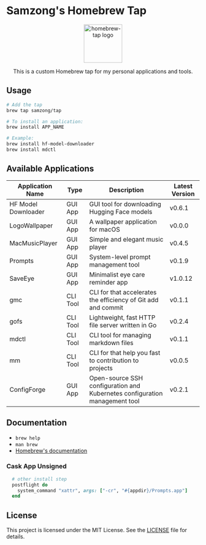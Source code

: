 # Samzong's Homebrew Tap

<div align="center">
  <img src="https://brew.sh/assets/img/homebrew.svg" alt="homebrew-tap logo" width="100" />
  <br />
  <p>This is a custom Homebrew tap for my personal applications and tools.</p>
</div>

## Usage

```bash
# Add the tap
brew tap samzong/tap

# To install an application:
brew install APP_NAME

# Example:
brew install hf-model-downloader
brew install mdctl
```

## Available Applications

| Application Name    | Type     | Description                                                                 | Latest Version |
| ------------------- | -------- | --------------------------------------------------------------------------- | -------------- |
| HF Model Downloader | GUI App | GUI tool for downloading Hugging Face models | v0.6.1 |
| LogoWallpaper | GUI App | A wallpaper application for macOS | v0.0.0 |
| MacMusicPlayer | GUI App | Simple and elegant music player | v0.4.5 |
| Prompts | GUI App | System-level prompt management tool | v0.1.9 |
| SaveEye | GUI App | Minimalist eye care reminder app | v1.0.12 |
| gmc | CLI Tool | CLI for that accelerates the efficiency of Git add and commit | v0.1.1 |
| gofs | CLI Tool | Lightweight, fast HTTP file server written in Go | v0.2.4 |
| mdctl | CLI Tool | CLI tool for managing markdown files | v0.1.1 |
| mm | CLI Tool | CLI for that help you fast to contribution to projects | v0.0.5 |
| ConfigForge | GUI App | Open-source SSH configuration and Kubernetes configuration management tool | v0.2.1 |

## Documentation

- `brew help`
- `man brew`
- [Homebrew's documentation](https://docs.brew.sh)

### Cask App Unsigned

```ruby
  # other install step
  postflight do
    system_command "xattr", args: ["-cr", "#{appdir}/Prompts.app"]
  end
```

## License

This project is licensed under the MIT License. See the [LICENSE](LICENSE) file for details.
